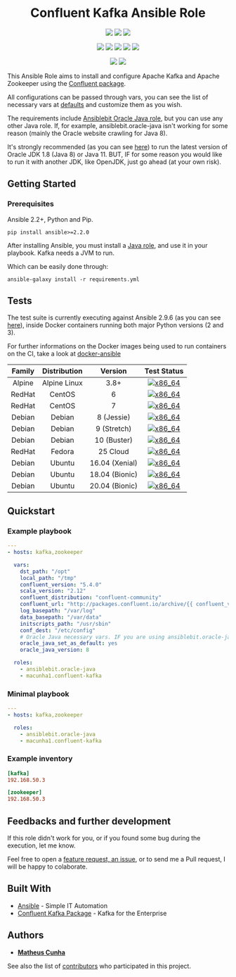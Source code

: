 <h1 align="center">Confluent Kafka Ansible Role</h1>

<p align="center">
    <a href="https://circleci.com/gh/macunha1/confluent-kafka-role" alt="CircleCI build">
        <img src="https://img.shields.io/circleci/build/github/macunha1/confluent-kafka-role" /></a>
    <a href="https://galaxy.ansible.com/macunha1/confluent-kafka" alt="Ansible Quality Score">
        <img src="https://img.shields.io/ansible/quality/24090" /></a>
    <a href="https://galaxy.ansible.com/macunha1/confluent-kafka" alt="Role Downloads">
        <img src="https://img.shields.io/ansible/role/d/24090" /></a>
</p>

<p align="center">
    <img src="http://img.shields.io/badge/platform-centos-00ff7f.svg?style=flat" />
    <img src="http://img.shields.io/badge/platform-debian-a80030.svg?style=flat" />
    <img src="http://img.shields.io/badge/platform-fedora-4592fb.svg?style=flat" />
    <img src="http://img.shields.io/badge/platform-redhat-cc0000.svg?style=flat" />
    <img src="http://img.shields.io/badge/platform-ubuntu-dd4814.svg?style=flat" />
</p>

<p align="center">
    <a href="https://github.com/macunha1/confluent-kafka-role/pulls" alt="GitHub pull requests">
        <img src="https://img.shields.io/github/issues-pr-raw/macunha1/confluent-kafka-role"></a>
    <a href="https://github.com/macunha1/confluent-kafka-role/issues" alt="GitHub issues">
        <img src="https://img.shields.io/github/issues-raw/macunha1/confluent-kafka-role"></a>
</p>

This Ansible Role aims to install and configure Apache Kafka and Apache Zookeeper using the [Confluent package](https://www.confluent.io).

All configurations can be passed through vars, you can see the list of necessary
vars at [defaults](defaults/main.yml) and customize them as you wish.

The requirements include [Ansiblebit Oracle Java role](https://github.com/ansiblebit/oracle-java),
but you can use any other Java role. If, for example, ansiblebit.oracle-java
isn't working for some reason (mainly the Oracle website crawling for Java 8).

It's strongly recommended (as you can see [here](https://docs.confluent.io/current/kafka/deployment.html#jvm)) to run the latest version of Oracle JDK 1.8 (Java 8) or Java 11.
BUT, IF for some reason you would like to run it with another JDK, like OpenJDK, just go ahead (at your own risk).

## Getting Started

### Prerequisites

Ansible 2.2+, Python and Pip.

```shell
pip install ansible>=2.2.0
```

After installing Ansible, you must install a [Java role](https://galaxy.ansible.com/list#/roles?page=1&page_size=10&autocomplete=java&order=-stargazers_count,name),
and use it in your playbook. Kafka needs a JVM to run.

Which can be easily done through:

```shell
ansible-galaxy install -r requirements.yml
```

## Tests

The test suite is currently executing against Ansible 2.9.6 (as you can see [here](.circleci/config.yml#L8)),
inside Docker containers running both major Python versions (2 and 3).

For further informations on the Docker images being used to run containers on the CI, take a look at [docker-ansible](https://github.com/macunha1/docker-ansible/)

<div align="center">

| Family | Distribution |    Version     |                                   Test Status                                   |
| :----: | :----------: | :------------: | :-----------------------------------------------------------------------------: |
| Alpine | Alpine Linux |      3.8+      | [![x86_64](http://img.shields.io/badge/x86_64-passed-006400.svg?style=flat)](#) |
| RedHat |    CentOS    |       6        | [![x86_64](http://img.shields.io/badge/x86_64-passed-006400.svg?style=flat)](#) |
| RedHat |    CentOS    |       7        | [![x86_64](http://img.shields.io/badge/x86_64-passed-006400.svg?style=flat)](#) |
| Debian |    Debian    |   8 (Jessie)   | [![x86_64](http://img.shields.io/badge/x86_64-passed-006400.svg?style=flat)](#) |
| Debian |    Debian    |  9 (Stretch)   | [![x86_64](http://img.shields.io/badge/x86_64-passed-006400.svg?style=flat)](#) |
| Debian |    Debian    |  10 (Buster)   | [![x86_64](http://img.shields.io/badge/x86_64-passed-006400.svg?style=flat)](#) |
| RedHat |    Fedora    |    25 Cloud    | [![x86_64](http://img.shields.io/badge/x86_64-passed-006400.svg?style=flat)](#) |
| Debian |    Ubuntu    | 16.04 (Xenial) | [![x86_64](http://img.shields.io/badge/x86_64-passed-006400.svg?style=flat)](#) |
| Debian |    Ubuntu    | 18.04 (Bionic) | [![x86_64](http://img.shields.io/badge/x86_64-passed-006400.svg?style=flat)](#) |
| Debian |    Ubuntu    | 20.04 (Bionic) | [![x86_64](http://img.shields.io/badge/x86_64-passed-006400.svg?style=flat)](#) |

</div>

## Quickstart

### Example playbook

```yaml
---
- hosts: kafka,zookeeper

  vars:
    dst_path: "/opt"
    local_path: "/tmp"
    confluent_version: "5.4.0"
    scala_version: "2.12"
    confluent_distribution: "confluent-community"
    confluent_url: "http://packages.confluent.io/archive/{{ confluent_version[:3] }}/{{ confluent_distribution }}-{{ confluent_version }}-{{ scala_version }}.tar.gz"
    log_basepath: "/var/log"
    data_basepath: "/var/data"
    initscripts_path: "/usr/sbin"
    conf_dest: "/etc/config"
    # Oracle Java necessary vars. IF you are using ansiblebit.oracle-java
    oracle_java_set_as_default: yes
    oracle_java_version: 8

  roles:
    - ansiblebit.oracle-java
    - macunha1.confluent-kafka
```

### Minimal playbook

```yaml
---
- hosts: kafka,zookeeper

  roles:
    - ansiblebit.oracle-java
    - macunha1.confluent-kafka
```

### Example inventory

```toml
[kafka]
192.168.50.3

[zookeeper]
192.168.50.3
```

## Feedbacks and further development

If this role didn't work for you, or if you found some bug during the execution,
let me know. 

Feel free to open a [feature request, an issue](https://github.com/macunha1/confluent-kafka-role/issues), or to send me a Pull request, I will be happy to colaborate.

## Built With

- [Ansible](https://www.ansible.com/) - Simple IT Automation
- [Confluent Kafka Package](https://www.confluent.io/) - Kafka for the Enterprise

## Authors

- [**Matheus Cunha** ](https://github.com/macunha1)

See also the list of [contributors](https://github.com/macunha1/confluent-kafka-role/contributors) who participated in this project.
